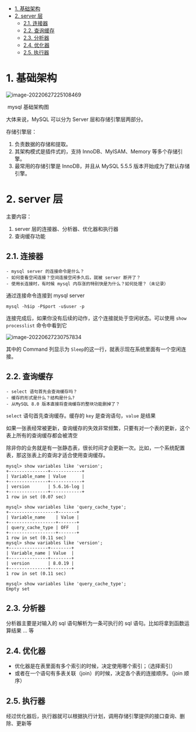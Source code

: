 

<!-- TOC -->

- [1. 基础架构](#1-%E5%9F%BA%E7%A1%80%E6%9E%B6%E6%9E%84)
- [2. server 层](#2-server-%E5%B1%82)
    - [2.1. 连接器](#21-%E8%BF%9E%E6%8E%A5%E5%99%A8)
    - [2.2. 查询缓存](#22-%E6%9F%A5%E8%AF%A2%E7%BC%93%E5%AD%98)
    - [2.3. 分析器](#23-%E5%88%86%E6%9E%90%E5%99%A8)
    - [2.4. 优化器](#24-%E4%BC%98%E5%8C%96%E5%99%A8)
    - [2.5. 执行器](#25-%E6%89%A7%E8%A1%8C%E5%99%A8)

<!-- /TOC -->



# 1. 基础架构



![image-20220627225108469](https://blog-bt.oss-cn-beijing.aliyuncs.com/1/20220627234011.png)







​																			mysql 基础架构图



大体来说，MySQL 可以分为 Server 层和存储引擎层两部分。



存储引擎层：

1. 负责数据的存储和提取。
2. 其架构模式是插件式的，支持 InnoDB、MyISAM、Memory 等多个存储引擎。
3. 最常用的存储引擎是 InnoDB，并且从 MySQL 5.5.5 版本开始成为了默认存储引擎。





# 2. server 层

主要内容：

1. server 层的连接器、分析器、优化器和执行器
2. 查询缓存功能



## 2.1. 连接器

```
- mysql server 的连接命令是什么？
- 如何查看空闲连接？空间连接空闲多久后，就被 server 断开了？
- 使用长连接时，有时候 mysql 内存涨的特别快是为什么？如何处理？（未记录）
```





通过连接命令连接到 mysql server

```
mysql -h$ip -P$port -u$user -p
```

连接完成后，如果你没有后续的动作，这个连接就处于空闲状态。可以使用 `show processlist` 命令中看到它

![image-20220627230757834](https://blog-bt.oss-cn-beijing.aliyuncs.com/1/20220627234038.png)

其中的 Command 列显示为 `Sleep`的这一行，就表示现在系统里面有一个空闲连接。





## 2.2. 查询缓存

```
- select 语句首先会查询缓存吗？
- 缓存的形式是什么？结构是什么?
- 从MySQL 8.0 版本直接将查询缓存的整块功能删掉了？
```





`select` 语句首先查询缓存。缓存的 `key` 是查询语句，`value` 是结果

如果一张表经常被更新，查询缓存的失效非常频繁，只要有对一个表的更新，这个表上所有的查询缓存都会被清空

除非你的业务就是有一张静态表，很长时间才会更新一次。比如，一个系统配置表，那这张表上的查询才适合使用查询缓存。



```
mysql> show variables like 'version';
+---------------+------------+
| Variable_name | Value      |
+---------------+------------+
| version       | 5.6.16-log |
+---------------+------------+
1 row in set (0.07 sec)

mysql> show variables like 'query_cache_type';
+------------------+-------+
| Variable_name    | Value |
+------------------+-------+
| query_cache_type | OFF   |
+------------------+-------+
1 row in set (0.11 sec)
mysql> show variables like 'version';
+---------------+--------+
| Variable_name | Value  |
+---------------+--------+
| version       | 8.0.19 |
+---------------+--------+
1 row in set (0.11 sec)

mysql> show variables like 'query_cache_type';
Empty set
```





## 2.3. 分析器



分析器主要是对输入的 sql 语句解析为一条可执行的 sql 语句。比如将拿到函数运算结果 ... 等



## 2.4. 优化器

- 优化器是在表里面有多个索引的时候，决定使用哪个索引；（选择索引）
- 或者在一个语句有多表关联（join）的时候，决定各个表的连接顺序。（join 顺序）



## 2.5. 执行器

经过优化器后，执行器就可以根据执行计划，调用存储引擎提供的接口查询、删除、更新等



